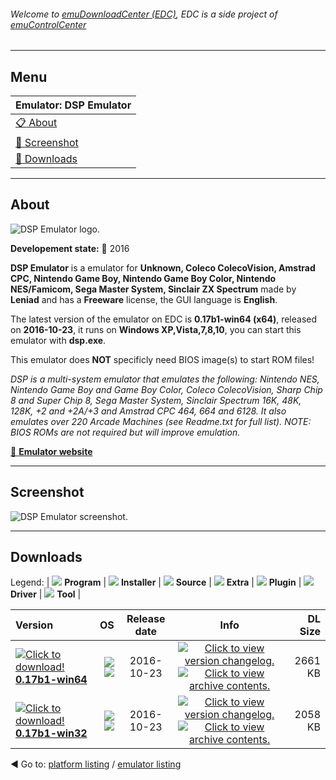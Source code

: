 ###### Welcome to [emuDownloadCenter (EDC)](https://github.com/PhoenixInteractiveNL/emuDownloadCenter/wiki/), EDC is a side project of [emuControlCenter](https://github.com/PhoenixInteractiveNL/emuControlCenter/wiki/)
***
## Menu
| **Emulator: DSP Emulator** |
|:---------|
| [:clipboard: About](#about) |
| [:sunrise: Screenshot](#screenshot) |
| [:floppy_disk: Downloads](#downloads) |
***
## About
![](https://github.com/PhoenixInteractiveNL/emuDownloadCenter/wiki/images_emulator/dsp_logo.jpg "DSP Emulator logo.")

**Developement state:** :large_blue_circle: 2016

**DSP Emulator** is a emulator for **Unknown, Coleco ColecoVision, Amstrad CPC, Nintendo Game Boy, Nintendo Game Boy Color, Nintendo NES/Famicom, Sega Master System, Sinclair ZX Spectrum** made by **Leniad** and has a **Freeware** license, the GUI language is **English**.

The latest version of the emulator on EDC is **0.17b1-win64 (x64)**, released on **2016-10-23**, it runs on **Windows XP,Vista,7,8,10**, you can start this emulator with **dsp.exe**.

This emulator does **NOT** specificly need BIOS image(s) to start ROM files!

_DSP is a multi-system emulator that emulates the following: Nintendo NES, Nintendo Game Boy and Game Boy Color, Coleco ColecoVision, Sharp Chip 8 and Super Chip 8,  Sega Master System, Sinclair Spectrum 16K, 48K, 128K, +2 and +2A/+3 and Amstrad CPC 464, 664 and 6128. It also emulates over 220 Arcade Machines (see Readme.txt for full list). NOTE: BIOS ROMs are not required but will improve emulation._

[:link: **Emulator website**](http://github.com/leniad/dsp-emulator)
***
## Screenshot
![](https://raw.githubusercontent.com/PhoenixInteractiveNL/emuDownloadCenter/master/hooks/dsp/emulator_screen_01.jpg "DSP Emulator screenshot.")
***
## Downloads
Legend: | 
![](https://raw.githubusercontent.com/wiki/PhoenixInteractiveNL/emuDownloadCenter/images_misc/icon_program_24.png) **Program** | 
![](https://raw.githubusercontent.com/wiki/PhoenixInteractiveNL/emuDownloadCenter/images_misc/icon_installer_24.png) **Installer** | 
![](https://raw.githubusercontent.com/wiki/PhoenixInteractiveNL/emuDownloadCenter/images_misc/icon_source_code_24.png) **Source** | 
![](https://raw.githubusercontent.com/wiki/PhoenixInteractiveNL/emuDownloadCenter/images_misc/icon_extra_24.png) **Extra** | 
![](https://raw.githubusercontent.com/wiki/PhoenixInteractiveNL/emuDownloadCenter/images_misc/icon_plugin_24.png) **Plugin** | 
![](https://raw.githubusercontent.com/wiki/PhoenixInteractiveNL/emuDownloadCenter/images_misc/icon_driver_24.png) **Driver** | 
![](https://raw.githubusercontent.com/wiki/PhoenixInteractiveNL/emuDownloadCenter/images_misc/icon_tool_24.png) **Tool** | 
 
| Version | OS | Release date | Info | DL Size |
|:--------|---:|:------------:|:----:|--------:|
| [![](https://raw.githubusercontent.com/wiki/PhoenixInteractiveNL/emuDownloadCenter/images_misc/icon_program_24.png "Click to download!")  **0.17b1-win64**](https://github.com/PhoenixInteractiveNL/edc-repo0002/raw/master/dsp/0.17b1-win64.7z) | ![](https://raw.githubusercontent.com/wiki/PhoenixInteractiveNL/emuDownloadCenter/images_misc/logo_windows_24.png) ![](https://raw.githubusercontent.com/wiki/PhoenixInteractiveNL/emuDownloadCenter/images_misc/icon_64-bit_24.png) | 2016-10-23 | [![](https://raw.githubusercontent.com/wiki/PhoenixInteractiveNL/emuDownloadCenter/images_misc/icon_changelog_24.png "Click to view version changelog.")](https://github.com/PhoenixInteractiveNL/edc-repo0002/blob/master/dsp/0.17b1-win64_changelog.txt) [![](https://raw.githubusercontent.com/wiki/PhoenixInteractiveNL/emuDownloadCenter/images_misc/icon_contents_24.png "Click to view archive contents.")](https://github.com/PhoenixInteractiveNL/edc-repo0002/blob/master/dsp/0.17b1-win64_contents.txt) | 2661 KB |
| [![](https://raw.githubusercontent.com/wiki/PhoenixInteractiveNL/emuDownloadCenter/images_misc/icon_program_24.png "Click to download!")  **0.17b1-win32**](https://github.com/PhoenixInteractiveNL/edc-repo0002/raw/master/dsp/0.17b1-win32.7z) | ![](https://raw.githubusercontent.com/wiki/PhoenixInteractiveNL/emuDownloadCenter/images_misc/logo_windows_24.png) ![](https://raw.githubusercontent.com/wiki/PhoenixInteractiveNL/emuDownloadCenter/images_misc/icon_32-bit_24.png) | 2016-10-23 | [![](https://raw.githubusercontent.com/wiki/PhoenixInteractiveNL/emuDownloadCenter/images_misc/icon_changelog_24.png "Click to view version changelog.")](https://github.com/PhoenixInteractiveNL/edc-repo0002/blob/master/dsp/0.17b1-win32_changelog.txt) [![](https://raw.githubusercontent.com/wiki/PhoenixInteractiveNL/emuDownloadCenter/images_misc/icon_contents_24.png "Click to view archive contents.")](https://github.com/PhoenixInteractiveNL/edc-repo0002/blob/master/dsp/0.17b1-win32_contents.txt) | 2058 KB |

:arrow_backward: Go to: [platform listing](https://github.com/PhoenixInteractiveNL/emuDownloadCenter/wiki/EDC-Platform-List) / [emulator listing](https://github.com/PhoenixInteractiveNL/emuDownloadCenter/wiki/EDC-Emulator-List)
